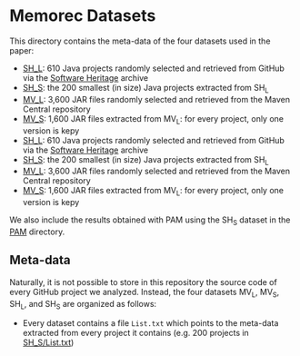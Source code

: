 # Memorec Datasets

This directory contains the meta-data of the four datasets used in the paper:

- [SH_L](./SH_L): 610 Java projects randomly selected and retrieved from GitHub via the [Software Heritage](https://www.softwareheritage.org/archive/)  archive
- [SH_S](./SH_S): the 200 smallest (in size) Java projects extracted from SH<sub>L</sub>
- [MV_L](./MV_L): 3,600 JAR files randomly selected and retrieved from the Maven Central repository
- [MV_S](./MV_S): 1,600 JAR files extracted from MV<sub>L</sub>: for every project, only one version is kepy
- [SH_L](./SH_L): 610 Java projects randomly selected and retrieved from GitHub via the [Software Heritage](https://www.softwareheritage.org/archive/)  archive
- [SH_S](./SH_S): the 200 smallest (in size) Java projects extracted from SH<sub>L</sub>
- [MV_L](./MV_L): 3,600 JAR files randomly selected and retrieved from the Maven Central repository
- [MV_S](./MV_S): 1,600 JAR files extracted from MV<sub>L</sub>: for every project, only one version is kepy

We also include the results obtained with PAM using the SH<sub>S</sub> dataset in the [PAM](./PAM) directory.

## Meta-data

Naturally, it is not possible to store in this repository the source code of every GitHub project we analyzed. Instead, the four datasets MV<sub>L</sub>, MV<sub>S</sub>, SH<sub>L</sub>, and SH<sub>S</sub> are organized as follows:

- Every dataset contains a file `List.txt` which points to the meta-data extracted from every project it contains (e.g. 200 projects in [SH_S/List.txt](./SH_S/List.txt))
